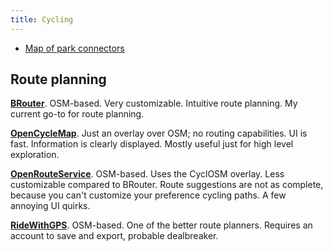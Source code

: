 ```yaml
---
title: Cycling
---
```

- [Map of park connectors](https://www.google.com/maps/d/u/0/viewer?msa=0&dg=feature&mid=1wpVo946QUwM2HM4MvNmvr2UdYG0&ll=1.4152748545020726%2C103.8337928146973&z=13)

## Route planning

**[BRouter](https://brouter.de/brouter-web/)**. OSM-based. Very customizable. Intuitive route planning. My current go-to for route planning.

**[OpenCycleMap](https://www.opencyclemap.org/)**. Just an overlay over OSM; no routing capabilities. UI is fast. Information is clearly displayed. Mostly useful just for high level exploration.

**[OpenRouteService](https://maps.openrouteservice.org)**. OSM-based. Uses the CyclOSM overlay. Less customizable compared to BRouter. Route suggestions are not as complete, because you can't customize your preference cycling paths. A few annoying UI quirks.

**[RideWithGPS](https://ridewithgps.com/routes/new)**. OSM-based. One of the better route planners. Requires an account to save and export, probable dealbreaker.